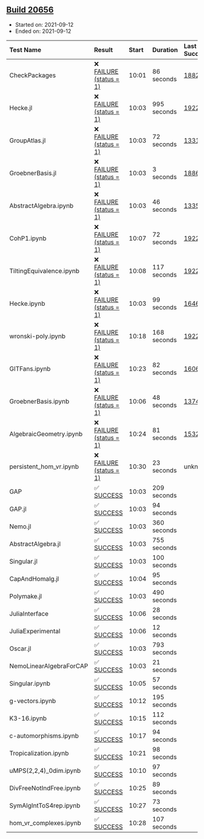 ## [Build 20656](https://oscarci.mathematik.uni-kl.de/job/oscar/20656/)

* Started on: 2021-09-12
* Ended on: 2021-09-12

| Test Name    | Result | Start | Duration | Last Success | First Failure |
|:-------------|:-------|:------|:---------|:-------------|:--------------|
| CheckPackages | ❌ [FAILURE (status = 1)](https://oscarci.mathematik.uni-kl.de/job/oscar/20656/artifact/logs/build-20656/CheckPackages.log) | 10:01 | 86 seconds | [18822](https://oscarci.mathematik.uni-kl.de/job/oscar/18822/) | [18823](https://oscarci.mathematik.uni-kl.de/job/oscar/18823/) |
| Hecke.jl | ❌ [FAILURE (status = 1)](https://oscarci.mathematik.uni-kl.de/job/oscar/20656/artifact/logs/build-20656/Hecke.jl.log) | 10:03 | 995 seconds | [19222](https://oscarci.mathematik.uni-kl.de/job/oscar/19222/) | [20152](https://oscarci.mathematik.uni-kl.de/job/oscar/20152/) |
| GroupAtlas.jl | ❌ [FAILURE (status = 1)](https://oscarci.mathematik.uni-kl.de/job/oscar/20656/artifact/logs/build-20656/GroupAtlas.jl.log) | 10:03 | 72 seconds | [13311](https://oscarci.mathematik.uni-kl.de/job/oscar/13311/) | [13312](https://oscarci.mathematik.uni-kl.de/job/oscar/13312/) |
| GroebnerBasis.jl | ❌ [FAILURE (status = 1)](https://oscarci.mathematik.uni-kl.de/job/oscar/20656/artifact/logs/build-20656/GroebnerBasis.jl.log) | 10:03 | 3 seconds | [18864](https://oscarci.mathematik.uni-kl.de/job/oscar/18864/) | [18865](https://oscarci.mathematik.uni-kl.de/job/oscar/18865/) |
| AbstractAlgebra.ipynb | ❌ [FAILURE (status = 1)](https://oscarci.mathematik.uni-kl.de/job/oscar/20656/artifact/logs/build-20656/AbstractAlgebra.ipynb.log) | 10:03 | 46 seconds | [13355](https://oscarci.mathematik.uni-kl.de/job/oscar/13355/) | [13356](https://oscarci.mathematik.uni-kl.de/job/oscar/13356/) |
| CohP1.ipynb | ❌ [FAILURE (status = 1)](https://oscarci.mathematik.uni-kl.de/job/oscar/20656/artifact/logs/build-20656/CohP1.ipynb.log) | 10:07 | 72 seconds | [19222](https://oscarci.mathematik.uni-kl.de/job/oscar/19222/) | [20152](https://oscarci.mathematik.uni-kl.de/job/oscar/20152/) |
| TiltingEquivalence.ipynb | ❌ [FAILURE (status = 1)](https://oscarci.mathematik.uni-kl.de/job/oscar/20656/artifact/logs/build-20656/TiltingEquivalence.ipynb.log) | 10:08 | 117 seconds | [19222](https://oscarci.mathematik.uni-kl.de/job/oscar/19222/) | [20152](https://oscarci.mathematik.uni-kl.de/job/oscar/20152/) |
| Hecke.ipynb | ❌ [FAILURE (status = 1)](https://oscarci.mathematik.uni-kl.de/job/oscar/20656/artifact/logs/build-20656/Hecke.ipynb.log) | 10:03 | 99 seconds | [16463](https://oscarci.mathematik.uni-kl.de/job/oscar/16463/) | [16464](https://oscarci.mathematik.uni-kl.de/job/oscar/16464/) |
| wronski-poly.ipynb | ❌ [FAILURE (status = 1)](https://oscarci.mathematik.uni-kl.de/job/oscar/20656/artifact/logs/build-20656/wronski-poly.ipynb.log) | 10:18 | 168 seconds | [19222](https://oscarci.mathematik.uni-kl.de/job/oscar/19222/) | [20152](https://oscarci.mathematik.uni-kl.de/job/oscar/20152/) |
| GITFans.ipynb | ❌ [FAILURE (status = 1)](https://oscarci.mathematik.uni-kl.de/job/oscar/20656/artifact/logs/build-20656/GITFans.ipynb.log) | 10:23 | 82 seconds | [16068](https://oscarci.mathematik.uni-kl.de/job/oscar/16068/) | [16069](https://oscarci.mathematik.uni-kl.de/job/oscar/16069/) |
| GroebnerBasis.ipynb | ❌ [FAILURE (status = 1)](https://oscarci.mathematik.uni-kl.de/job/oscar/20656/artifact/logs/build-20656/GroebnerBasis.ipynb.log) | 10:06 | 48 seconds | [13748](https://oscarci.mathematik.uni-kl.de/job/oscar/13748/) | [13749](https://oscarci.mathematik.uni-kl.de/job/oscar/13749/) |
| AlgebraicGeometry.ipynb | ❌ [FAILURE (status = 1)](https://oscarci.mathematik.uni-kl.de/job/oscar/20656/artifact/logs/build-20656/AlgebraicGeometry.ipynb.log) | 10:24 | 81 seconds | [15322](https://oscarci.mathematik.uni-kl.de/job/oscar/15322/) | [15323](https://oscarci.mathematik.uni-kl.de/job/oscar/15323/) |
| persistent_hom_vr.ipynb | ❌ [FAILURE (status = 1)](https://oscarci.mathematik.uni-kl.de/job/oscar/20656/artifact/logs/build-20656/persistent_hom_vr.ipynb.log) | 10:30 | 23 seconds | unknown | unknown |
| GAP | ✅ [SUCCESS](https://oscarci.mathematik.uni-kl.de/job/oscar/20656/artifact/logs/build-20656/GAP.log) | 10:03 | 209 seconds |  |  |
| GAP.jl | ✅ [SUCCESS](https://oscarci.mathematik.uni-kl.de/job/oscar/20656/artifact/logs/build-20656/GAP.jl.log) | 10:03 | 94 seconds |  |  |
| Nemo.jl | ✅ [SUCCESS](https://oscarci.mathematik.uni-kl.de/job/oscar/20656/artifact/logs/build-20656/Nemo.jl.log) | 10:03 | 360 seconds |  |  |
| AbstractAlgebra.jl | ✅ [SUCCESS](https://oscarci.mathematik.uni-kl.de/job/oscar/20656/artifact/logs/build-20656/AbstractAlgebra.jl.log) | 10:03 | 755 seconds |  |  |
| Singular.jl | ✅ [SUCCESS](https://oscarci.mathematik.uni-kl.de/job/oscar/20656/artifact/logs/build-20656/Singular.jl.log) | 10:03 | 100 seconds |  |  |
| CapAndHomalg.jl | ✅ [SUCCESS](https://oscarci.mathematik.uni-kl.de/job/oscar/20656/artifact/logs/build-20656/CapAndHomalg.jl.log) | 10:04 | 95 seconds |  |  |
| Polymake.jl | ✅ [SUCCESS](https://oscarci.mathematik.uni-kl.de/job/oscar/20656/artifact/logs/build-20656/Polymake.jl.log) | 10:03 | 490 seconds |  |  |
| JuliaInterface | ✅ [SUCCESS](https://oscarci.mathematik.uni-kl.de/job/oscar/20656/artifact/logs/build-20656/JuliaInterface.log) | 10:06 | 28 seconds |  |  |
| JuliaExperimental | ✅ [SUCCESS](https://oscarci.mathematik.uni-kl.de/job/oscar/20656/artifact/logs/build-20656/JuliaExperimental.log) | 10:06 | 12 seconds |  |  |
| Oscar.jl | ✅ [SUCCESS](https://oscarci.mathematik.uni-kl.de/job/oscar/20656/artifact/logs/build-20656/Oscar.jl.log) | 10:03 | 793 seconds |  |  |
| NemoLinearAlgebraForCAP | ✅ [SUCCESS](https://oscarci.mathematik.uni-kl.de/job/oscar/20656/artifact/logs/build-20656/NemoLinearAlgebraForCAP.log) | 10:03 | 21 seconds |  |  |
| Singular.ipynb | ✅ [SUCCESS](https://oscarci.mathematik.uni-kl.de/job/oscar/20656/artifact/logs/build-20656/Singular.ipynb.log) | 10:05 | 57 seconds |  |  |
| g-vectors.ipynb | ✅ [SUCCESS](https://oscarci.mathematik.uni-kl.de/job/oscar/20656/artifact/logs/build-20656/g-vectors.ipynb.log) | 10:12 | 195 seconds |  |  |
| K3-16.ipynb | ✅ [SUCCESS](https://oscarci.mathematik.uni-kl.de/job/oscar/20656/artifact/logs/build-20656/K3-16.ipynb.log) | 10:15 | 112 seconds |  |  |
| c-automorphisms.ipynb | ✅ [SUCCESS](https://oscarci.mathematik.uni-kl.de/job/oscar/20656/artifact/logs/build-20656/c-automorphisms.ipynb.log) | 10:17 | 94 seconds |  |  |
| Tropicalization.ipynb | ✅ [SUCCESS](https://oscarci.mathematik.uni-kl.de/job/oscar/20656/artifact/logs/build-20656/Tropicalization.ipynb.log) | 10:21 | 98 seconds |  |  |
| uMPS(2,2,4)_0dim.ipynb | ✅ [SUCCESS](https://oscarci.mathematik.uni-kl.de/job/oscar/20656/artifact/logs/build-20656/uMPS-2-2-4-_0dim.ipynb.log) | 10:10 | 97 seconds |  |  |
| DivFreeNotIndFree.ipynb | ✅ [SUCCESS](https://oscarci.mathematik.uni-kl.de/job/oscar/20656/artifact/logs/build-20656/DivFreeNotIndFree.ipynb.log) | 10:25 | 89 seconds |  |  |
| SymAlgIntToS4rep.ipynb | ✅ [SUCCESS](https://oscarci.mathematik.uni-kl.de/job/oscar/20656/artifact/logs/build-20656/SymAlgIntToS4rep.ipynb.log) | 10:27 | 73 seconds |  |  |
| hom_vr_complexes.ipynb | ✅ [SUCCESS](https://oscarci.mathematik.uni-kl.de/job/oscar/20656/artifact/logs/build-20656/hom_vr_complexes.ipynb.log) | 10:28 | 107 seconds |  |  |
